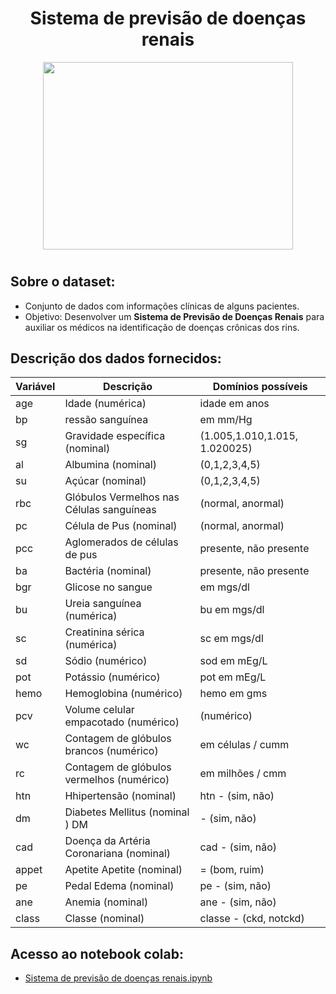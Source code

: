 <div align="center"> 
    <h1>  Sistema de previsão de doenças renais </h1>
    <img src="imagem\kidney.gif" width="400" height="300">
    <h1>  </h1>
</div>

## Sobre o dataset:

*   Conjunto de dados com informações clínicas de alguns pacientes.
*   Objetivo: Desenvolver um **Sistema de Previsão de Doenças Renais** para auxiliar os médicos na identificação de doenças crônicas dos rins.

##  Descrição dos dados fornecidos:

Variável | Descrição | Domínios possíveis
-------- | --------- | -------------------
age | Idade (numérica)  | idade em anos
bp | ressão sanguínea  | em mm/Hg
sg | Gravidade específica (nominal)  | (1.005,1.010,1.015, 1.020025)
al | Albumina (nominal)  | (0,1,2,3,4,5)
su | Açúcar (nominal)  | (0,1,2,3,4,5)
 rbc | Glóbulos Vermelhos nas Células sanguíneas  | (normal, anormal)
 pc | Célula de Pus (nominal)  | (normal, anormal)
 pcc | Aglomerados de células de pus  | presente, não presente
 ba | Bactéria (nominal) |  presente, não presente
 bgr | Glicose no sangue  | em mgs/dl
 bu | Ureia sanguínea (numérica)  |  bu em mgs/dl
 sc | Creatinina sérica (numérica)  |  sc em mgs/dl
 sd | Sódio (numérico)  | sod em mEg/L
 pot | Potássio (numérico)  | pot em mEg/L
 hemo | Hemoglobina (numérico) |  hemo em gms
 pcv | Volume celular empacotado (numérico) |  (numérico)
 wc | Contagem de glóbulos brancos (numérico)  | em células / cumm
 rc | Contagem de glóbulos vermelhos (numérico)  | em milhões / cmm
 htn | Hhipertensão (nominal)  | htn - (sim, não)
 dm | Diabetes Mellitus (nominal )  DM |  - (sim, não)
 cad | Doença da Artéria Coronariana (nominal)  | cad - (sim, não)
 appet | Apetite Apetite (nominal)  | = (bom, ruim)
 pe | Pedal Edema (nominal)  | pe - (sim, não)
 ane | Anemia (nominal)  | ane - (sim, não)
class | Classe (nominal)  | classe - (ckd, notckd)

## Acesso ao notebook colab:
* [Sistema de previsão de doenças renais.ipynb]()